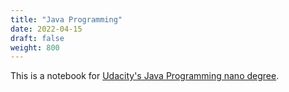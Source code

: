 ```yaml
---
title: "Java Programming"
date: 2022-04-15
draft: false
weight: 800
---
```


This is a notebook for [Udacity's Java Programming nano degree](https://www.udacity.com/course/java-programming-nanodegree--nd079).